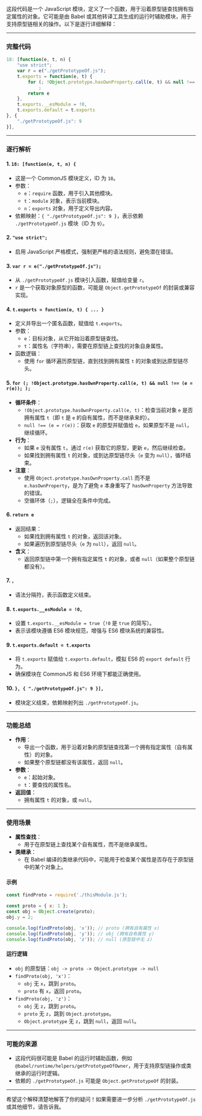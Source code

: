 这段代码是一个 JavaScript 模块，定义了一个函数，用于沿着原型链查找拥有指定属性的对象。它可能是由 Babel 或其他转译工具生成的运行时辅助模块，用于支持原型链相关的操作。以下是逐行详细解释：

---

### 完整代码
```javascript
18: [function(e, t, n) {
    "use strict";
    var r = e("./getPrototypeOf.js");
    t.exports = function(e, t) {
        for (; !Object.prototype.hasOwnProperty.call(e, t) && null !== (e = r(e)); )
            ;
        return e
    },
    t.exports.__esModule = !0,
    t.exports.default = t.exports
}, {
    "./getPrototypeOf.js": 9
}],
```

---

### 逐行解析

#### 1. **`18: [function(e, t, n) {`**
- 这是一个 CommonJS 模块定义，ID 为 `18`。
- 参数：
  - `e`：`require` 函数，用于引入其他模块。
  - `t`：`module` 对象，表示当前模块。
  - `n`：`exports` 对象，用于定义导出内容。
- 依赖映射：`{ "./getPrototypeOf.js": 9 }`，表示依赖 `./getPrototypeOf.js` 模块（ID 为 `9`）。

#### 2. **`"use strict";`**
- 启用 JavaScript 严格模式，强制更严格的语法规则，避免潜在错误。

#### 3. **`var r = e("./getPrototypeOf.js");`**
- 从 `./getPrototypeOf.js` 模块引入函数，赋值给变量 `r`。
- `r` 是一个获取对象原型的函数，可能是 `Object.getPrototypeOf` 的封装或兼容实现。

#### 4. **`t.exports = function(e, t) { ... }`**
- 定义并导出一个匿名函数，赋值给 `t.exports`。
- 参数：
  - `e`：目标对象，从它开始沿着原型链查找。
  - `t`：属性名（字符串），需要在原型链上查找的对象自身属性。
- 函数逻辑：
  - 使用 `for` 循环遍历原型链，直到找到拥有属性 `t` 的对象或到达原型链尽头。

#### 5. **`for (; !Object.prototype.hasOwnProperty.call(e, t) && null !== (e = r(e)); );`**
- **循环条件**：
  - `!Object.prototype.hasOwnProperty.call(e, t)`：检查当前对象 `e` 是否拥有属性 `t`（即 `t` 是 `e` 的自有属性，而不是继承来的）。
  - `null !== (e = r(e))`：获取 `e` 的原型并赋值给 `e`，如果原型不是 `null`，继续循环。
- **行为**：
  - 如果 `e` 没有属性 `t`，通过 `r(e)` 获取它的原型，更新 `e`，然后继续检查。
  - 如果找到拥有属性 `t` 的对象，或到达原型链尽头（`e` 变为 `null`），循环结束。
- **注意**：
  - 使用 `Object.prototype.hasOwnProperty.call` 而不是 `e.hasOwnProperty`，是为了避免 `e` 本身重写了 `hasOwnProperty` 方法导致的错误。
  - 空循环体（`;`），逻辑全在条件中完成。

#### 6. **`return e`**
- 返回结果：
  - 如果找到拥有属性 `t` 的对象，返回该对象。
  - 如果遍历到原型链尽头（`e` 为 `null`），返回 `null`。
- **含义**：
  - 返回原型链中第一个拥有指定属性 `t` 的对象，或者 `null`（如果整个原型链都没有）。

#### 7. **`,`**
- 语法分隔符，表示函数定义结束。

#### 8. **`t.exports.__esModule = !0,`**
- 设置 `t.exports.__esModule = true`（`!0` 是 `true` 的简写）。
- 表示该模块遵循 ES6 模块规范，增强与 ES6 模块系统的兼容性。

#### 9. **`t.exports.default = t.exports`**
- 将 `t.exports` 赋值给 `t.exports.default`，模拟 ES6 的 `export default` 行为。
- 确保模块在 CommonJS 和 ES6 环境下都能正确使用。

#### 10. **`}, { "./getPrototypeOf.js": 9 }],`**
- 模块定义结束，依赖映射列出 `./getPrototypeOf.js`。

---

### 功能总结
- **作用**：
  - 导出一个函数，用于沿着对象的原型链查找第一个拥有指定属性（自有属性）的对象。
  - 如果整个原型链都没有该属性，返回 `null`。
- **参数**：
  - `e`：起始对象。
  - `t`：要查找的属性名。
- **返回值**：
  - 拥有属性 `t` 的对象，或 `null`。

---

### 使用场景
- **属性查找**：
  - 用于在原型链上查找某个自有属性，而不是继承属性。
- **类继承**：
  - 在 Babel 编译的类继承代码中，可能用于检查某个属性是否存在于原型链中的某个对象上。

#### 示例
```javascript
const findProto = require('./thisModule.js');

const proto = { x: 1 };
const obj = Object.create(proto);
obj.y = 2;

console.log(findProto(obj, 'x')); // proto (拥有自有属性 x)
console.log(findProto(obj, 'y')); // obj (拥有自有属性 y)
console.log(findProto(obj, 'z')); // null (原型链中无 z)
```

#### 运行逻辑
- `obj` 的原型链：`obj -> proto -> Object.prototype -> null`
- `findProto(obj, 'x')`：
  - `obj` 无 `x`，跳到 `proto`。
  - `proto` 有 `x`，返回 `proto`。
- `findProto(obj, 'z')`：
  - `obj` 无 `z`，跳到 `proto`。
  - `proto` 无 `z`，跳到 `Object.prototype`。
  - `Object.prototype` 无 `z`，跳到 `null`，返回 `null`。

---

### 可能的来源
- 这段代码很可能是 Babel 的运行时辅助函数，例如 `@babel/runtime/helpers/getPrototypeOfOwner`，用于支持原型链操作或类继承的运行时逻辑。
- 依赖的 `./getPrototypeOf.js` 可能是 `Object.getPrototypeOf` 的封装。

---

希望这个解释清楚地解答了你的疑问！如果需要进一步分析 `./getPrototypeOf.js` 或其他细节，请告诉我。
